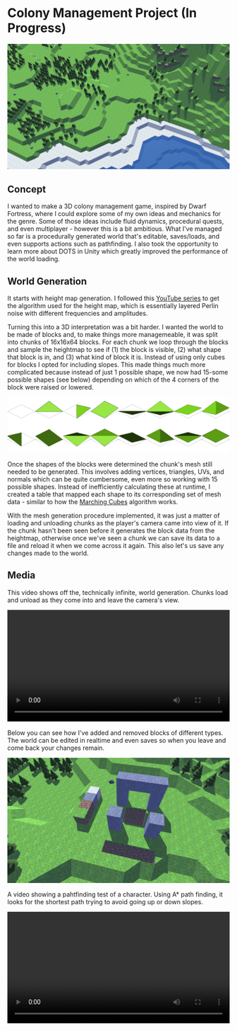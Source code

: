 # Colony Management Project (In Progress)

<img src="images/df_game/clip1.png"/>

## Concept
I wanted to make a 3D colony management game, inspired by Dwarf Fortress, where I could explore some of my own ideas and mechanics for the genre. Some of those ideas include fluid dynamics, procedural quests, and even multiplayer - however this is a bit ambitious. What I've managed so far is a procedurally generated world that's editable, saves/loads, and even supports actions such as pathfinding. I also took the opportunity to learn more about DOTS in Unity which greatly improved the performance of the world loading.

## World Generation

It starts with height map generation. I followed this [YouTube series](https://youtube.com/playlist?list=PLFt_AvWsXl0eBW2EiBtl_sxmDtSgZBxB3) to get the algorithm used for the height map, which is essentially layered Perlin noise with different frequencies and amplitudes. 

Turning this into a 3D interpretation was a bit harder. I wanted the world to be made of blocks and, to make things more managemeable, it was split into chunks of 16x16x64 blocks. For each chunk we loop through the blocks and sample the heightmap to see if (1) the block is visible, (2) what shape that block is in, and (3) what kind of block it is. Instead of using only cubes for blocks I opted for including slopes. This made things much more complicated because instead of just 1 possible shape, we now had 15-some possible shapes (see below) depending on which of the 4 corners of the block were raised or lowered.

<img src="images/df_game/slopes.png"/>

Once the shapes of the blocks were determined the chunk's mesh still needed to be generated. This involves adding vertices, triangles, UVs, and normals which can be quite cumbersome, even more so working with 15 possible shapes. Instead of inefficiently calculating these at runtime, I created a table that mapped each shape to its corresponding set of mesh data - similar to how the [Marching Cubes](https://en.wikipedia.org/wiki/Marching_cubes) algorithm works.

With the mesh generation procedure implemented, it was just a matter of loading and unloading chunks as the player's camera came into view of it. If the chunk hasn't been seen before it generates the block data from the heightmap, otherwise once we've seen a chunk we can save its data to a file and reload it when we come across it again. This also let's us save any changes made to the world.

## Media

This video shows off the, technically infinite, world generation. Chunks load and unload as they come into and leave the camera's view.

<p>
	<video controls="true" allowfullscreen="true" width="100%" height="auto">
		<source src="images/df_game/world.mp4" type="video/mp4">
	</video>
</p>

Below you can see how I've added and removed blocks of different types. The world can be edited in realtime and even saves so when you leave and come back your changes remain.

<img src="images/df_game/clip2.png"/>

A video showing a pahtfinding test of a character. Using A* path finding, it looks for the shortest path trying to avoid going up or down slopes.

<p>
	<video controls="true" allowfullscreen="true" width="100%" height="auto">
		<source src="images/df_game/pathfinding.webm" type="video/webm">
	</video>
</p>